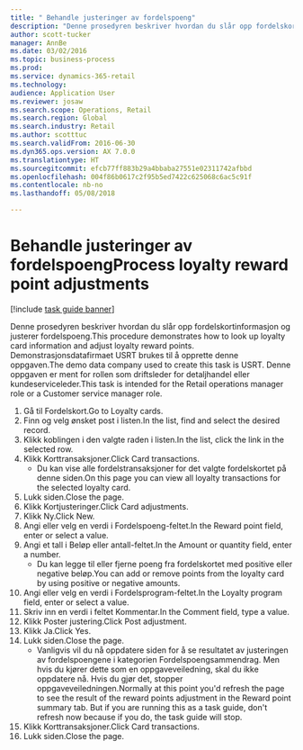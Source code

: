 ```yaml
--- 
title: " Behandle justeringer av fordelspoeng"
description: "Denne prosedyren beskriver hvordan du slår opp fordelskortinformasjon og justerer fordelspoeng."
author: scott-tucker
manager: AnnBe
ms.date: 03/02/2016
ms.topic: business-process
ms.prod: 
ms.service: dynamics-365-retail
ms.technology: 
audience: Application User
ms.reviewer: josaw
ms.search.scope: Operations, Retail
ms.search.region: Global
ms.search.industry: Retail
ms.author: scotttuc
ms.search.validFrom: 2016-06-30
ms.dyn365.ops.version: AX 7.0.0
ms.translationtype: HT
ms.sourcegitcommit: efcb77ff883b29a4bbaba27551e02311742afbbd
ms.openlocfilehash: 004f86b0617c2f95b5ed7422c625068c6ac5c91f
ms.contentlocale: nb-no
ms.lasthandoff: 05/08/2018

---
```

# <a name="process-loyalty-reward-point-adjustments"></a><span data-ttu-id="4236a-103"> Behandle justeringer av fordelspoeng</span><span class="sxs-lookup"><span data-stu-id="4236a-103">Process loyalty reward point adjustments</span></span>

[!include [task guide banner](../includes/task-guide-banner.md)]

<span data-ttu-id="4236a-104">Denne prosedyren beskriver hvordan du slår opp fordelskortinformasjon og justerer fordelspoeng.</span><span class="sxs-lookup"><span data-stu-id="4236a-104">This procedure demonstrates how to look up loyalty card information and adjust loyalty reward points.</span></span> <span data-ttu-id="4236a-105">Demonstrasjonsdatafirmaet USRT brukes til å opprette denne oppgaven.</span><span class="sxs-lookup"><span data-stu-id="4236a-105">The demo data company used to create this task is USRT.</span></span> <span data-ttu-id="4236a-106">Denne oppgaven er ment for rollen som driftsleder for detaljhandel eller kundeserviceleder.</span><span class="sxs-lookup"><span data-stu-id="4236a-106">This task is intended for the Retail operations manager role or a Customer service manager role.</span></span>

1. <span data-ttu-id="4236a-107">Gå til Fordelskort.</span><span class="sxs-lookup"><span data-stu-id="4236a-107">Go to Loyalty cards.</span></span>
2. <span data-ttu-id="4236a-108">Finn og velg ønsket post i listen.</span><span class="sxs-lookup"><span data-stu-id="4236a-108">In the list, find and select the desired record.</span></span>
3. <span data-ttu-id="4236a-109">Klikk koblingen i den valgte raden i listen.</span><span class="sxs-lookup"><span data-stu-id="4236a-109">In the list, click the link in the selected row.</span></span>
4. <span data-ttu-id="4236a-110">Klikk Korttransaksjoner.</span><span class="sxs-lookup"><span data-stu-id="4236a-110">Click Card transactions.</span></span>
    * <span data-ttu-id="4236a-111">Du kan vise alle fordelstransaksjoner for det valgte fordelskortet på denne siden.</span><span class="sxs-lookup"><span data-stu-id="4236a-111">On this page you can view all loyalty transactions for the selected loyalty card.</span></span>  
5. <span data-ttu-id="4236a-112">Lukk siden.</span><span class="sxs-lookup"><span data-stu-id="4236a-112">Close the page.</span></span>
6. <span data-ttu-id="4236a-113">Klikk Kortjusteringer.</span><span class="sxs-lookup"><span data-stu-id="4236a-113">Click Card adjustments.</span></span>
7. <span data-ttu-id="4236a-114">Klikk Ny.</span><span class="sxs-lookup"><span data-stu-id="4236a-114">Click New.</span></span>
8. <span data-ttu-id="4236a-115">Angi eller velg en verdi i Fordelspoeng-feltet.</span><span class="sxs-lookup"><span data-stu-id="4236a-115">In the Reward point field, enter or select a value.</span></span>
9. <span data-ttu-id="4236a-116">Angi et tall i Beløp eller antall-feltet.</span><span class="sxs-lookup"><span data-stu-id="4236a-116">In the Amount or quantity field, enter a number.</span></span>
    * <span data-ttu-id="4236a-117">Du kan legge til eller fjerne poeng fra fordelskortet med positive eller negative beløp.</span><span class="sxs-lookup"><span data-stu-id="4236a-117">You can add or remove points from the loyalty card by using positive or negative amounts.</span></span>  
10. <span data-ttu-id="4236a-118">Angi eller velg en verdi i Fordelsprogram-feltet.</span><span class="sxs-lookup"><span data-stu-id="4236a-118">In the Loyalty program field, enter or select a value.</span></span>
11. <span data-ttu-id="4236a-119">Skriv inn en verdi i feltet Kommentar.</span><span class="sxs-lookup"><span data-stu-id="4236a-119">In the Comment field, type a value.</span></span>
12. <span data-ttu-id="4236a-120">Klikk Poster justering.</span><span class="sxs-lookup"><span data-stu-id="4236a-120">Click Post adjustment.</span></span>
13. <span data-ttu-id="4236a-121">Klikk Ja.</span><span class="sxs-lookup"><span data-stu-id="4236a-121">Click Yes.</span></span>
14. <span data-ttu-id="4236a-122">Lukk siden.</span><span class="sxs-lookup"><span data-stu-id="4236a-122">Close the page.</span></span>
    * <span data-ttu-id="4236a-123">Vanligvis vil du nå oppdatere siden for å se resultatet av justeringen av fordelspoengene i kategorien Fordelspoengsammendrag. Men hvis du kjører dette som en oppgaveveiledning, skal du ikke oppdatere nå. Hvis du gjør det, stopper oppgaveveiledningen.</span><span class="sxs-lookup"><span data-stu-id="4236a-123">Normally at this point you'd refresh the page to see the result of the reward points adjustment in the Reward point summary tab. But if you are running this as a task guide, don't refresh now because if you do, the task guide will stop.</span></span>  
15. <span data-ttu-id="4236a-124">Klikk Korttransaksjoner.</span><span class="sxs-lookup"><span data-stu-id="4236a-124">Click Card transactions.</span></span>
16. <span data-ttu-id="4236a-125">Lukk siden.</span><span class="sxs-lookup"><span data-stu-id="4236a-125">Close the page.</span></span>



